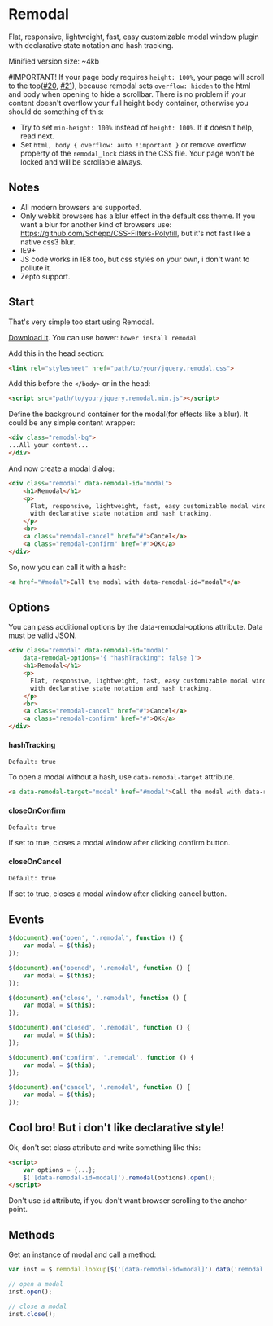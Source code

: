 Remodal
=======
Flat, responsive, lightweight, fast, easy customizable modal window plugin with declarative state notation and hash tracking.

Minified version size: ~4kb

#IMPORTANT!
If your page body requires `height: 100%`, your page will scroll to the top([#20](https://github.com/VodkaBears/Remodal/issues/20), [#21](https://github.com/VodkaBears/Remodal/issues/21)), because remodal sets `overflow: hidden` to the html and body when opening to hide a scrollbar. There is no problem if your content doesn't overflow your full height body container, otherwise you should do something of this:
* Try to set `min-height: 100%` instead of `height: 100%`. If it doesn't help, read next.
* Set `html, body { overflow: auto !important }` or remove overflow property of the `remodal_lock` class in the CSS file. Your page won't be locked and will be scrollable always.

## Notes
* All modern browsers are supported.
* Only webkit browsers has a blur effect in the default css theme. If you want a blur for another kind of browsers use: https://github.com/Schepp/CSS-Filters-Polyfill, but it's not fast like a native css3 blur.
* IE9+
* JS code works in IE8 too, but css styles on your own, i don't want to pollute it.
* Zepto support.

## Start

That's very simple too start using Remodal.

[Download it](https://github.com/VodkaBears/Remodal/archive/master.zip). You can use bower: `bower install remodal`

Add this in the head section:
```html
<link rel="stylesheet" href="path/to/your/jquery.remodal.css">
```

Add this before the `</body>` or in the head:
```html
<script src="path/to/your/jquery.remodal.min.js"></script>
```

Define the background container for the modal(for effects like a blur). It could be any simple content wrapper:
```html
<div class="remodal-bg">
...All your content...
</div>
```

And now create a modal dialog:
```html
<div class="remodal" data-remodal-id="modal">
    <h1>Remodal</h1>
    <p>
      Flat, responsive, lightweight, fast, easy customizable modal window plugin
      with declarative state notation and hash tracking.
    </p>
    <br>
    <a class="remodal-cancel" href="#">Cancel</a>
    <a class="remodal-confirm" href="#">OK</a>
</div>
```

So, now you can call it with a hash:
```html
<a href="#modal">Call the modal with data-remodal-id="modal"</a>
```

## Options

You can pass additional options by the data-remodal-options attribute. Data must be valid JSON.
```html
<div class="remodal" data-remodal-id="modal"
    data-remodal-options='{ "hashTracking": false }'>
    <h1>Remodal</h1>
    <p>
      Flat, responsive, lightweight, fast, easy customizable modal window plugin
      with declarative state notation and hash tracking.
    </p>
    <br>
    <a class="remodal-cancel" href="#">Cancel</a>
    <a class="remodal-confirm" href="#">OK</a>
</div>
```

#### hashTracking
`Default: true`

To open a modal without a hash, use `data-remodal-target` attribute. 
```html
<a data-remodal-target="modal" href="#modal">Call the modal with data-remodal-id="modal"</a>
```

#### closeOnConfirm
`Default: true`

If set to true, closes a modal window after clicking confirm button.

#### closeOnCancel
`Default: true`

If set to true, closes a modal window after clicking cancel button.


## Events

```js
$(document).on('open', '.remodal', function () {
    var modal = $(this);
});

$(document).on('opened', '.remodal', function () {
    var modal = $(this);
});

$(document).on('close', '.remodal', function () {
    var modal = $(this);
});

$(document).on('closed', '.remodal', function () {
    var modal = $(this);
});

$(document).on('confirm', '.remodal', function () {
    var modal = $(this);
});

$(document).on('cancel', '.remodal', function () {
    var modal = $(this);
});
```

## Cool bro! But i don't like declarative style!

Ok, don't set class attribute and write something like this:
```html
<script>
    var options = {...};
    $('[data-remodal-id=modal]').remodal(options).open();
</script>
```
Don't use `id` attribute, if you don't want browser scrolling to the anchor point.

## Methods

Get an instance of modal and call a method:
```js
var inst = $.remodal.lookup[$('[data-remodal-id=modal]').data('remodal')];

// open a modal
inst.open();

// close a modal
inst.close();
```

